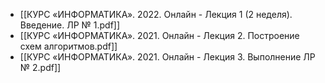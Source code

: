 - [[КУРС «ИНФОРМАТИКА». 2022. Онлайн - Лекция 1 (2 неделя). Введение. ЛР № 1.pdf]]
- [[КУРС «ИНФОРМАТИКА». 2021. Онлайн - Лекция 2. Построение схем алгоритмов.pdf]]
- [[КУРС «ИНФОРМАТИКА». 2021. Онлайн - Лекция 3. Выполнение ЛР № 2.pdf]]